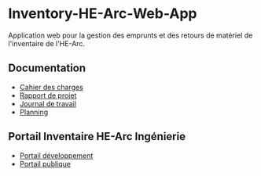 # Inventory-HE-Arc-Web-App
Application web pour la gestion des emprunts et des retours de matériel de l'inventaire de l'HE-Arc.

## Documentation
* [Cahier des charges](https://github.com/HE-Arc/Inventory-HE-Arc-Web-App/blob/master/doc/Cahier%20des%20charges.md)
* [Rapport de projet]()
* [Journal de travail](https://github.com/HE-Arc/Inventory-HE-Arc-Web-App/blob/master/doc/Journal%20de%20travail.md)
* [Planning](https://github.com/HE-Arc/Inventory-HE-Arc-Web-App/blob/master/doc/Planning.png)

## Portail Inventaire HE-Arc Ingénierie
* [Portail développement](https://inventory-dev.ing.he-arc.ch/)
* [Portail publique](https://inventory.ing.he-arc.ch/)
